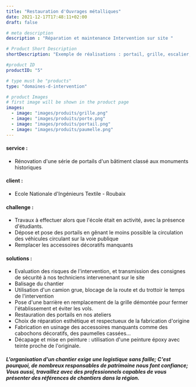 ```yaml
---
title: "Restauration d'Ouvrages métalliques"
date: 2021-12-17T17:48:11+02:00
draft: false

# meta description
description : "Réparation et maintenance Intervention sur site "

# Product Short Description
shortDescription: "Exemple de réalisations : portail, grille, escalier, porte, garde-corps, barrière, décoration, garde corps, main courante, portillon, porte"

#product ID
productID: "5"

# type must be "products"
type: "domaines-d-intervention"

# product Images
# first image will be shown in the product page
images:
  - image: "images/produits/grille.png"
  - image: "images/produits/porte.png"
  - image: "images/produits/portail.png"
  - image: "images/produits/paumelle.png"
---
```


#### service :
* Rénovation d'une série de portails d'un bâtiment classé aux monuments historiques
#### client : 
* Ecole Nationale d'Ingénieurs Textile - Roubaix
#### challenge :
* Travaux à effectuer alors que l'école était en activité, avec la présence d'étudiants.
* Dépose et pose des portails en gênant le moins possible la circulation des véhicules circulant sur la voie publique
* Remplacer les accessoires décoratifs manquants  
#### solutions :
* Evaluation des risques de l'intervention, et transmission des consignes de sécurité à nos techniciens intervenenant sur le site
* Balisage du chantier
* Utilisation d'un camion grue, blocage de la route et du trottoir le temps de l'intervention
* Pose d'une barrière en remplacement de la grille démontée pour fermer l'établissement et éviter les vols.
* Restauration des portails en nos ateliers 
* Choix de réparation esthétique et respectueux de la fabrication d'origine
* Fabrication en usinage des accessoires manquants comme des cabochons décoratifs, des paumelles cassées... 
* Décapage et mise en peinture : utilisation d'une peinture époxy avec teinte proche de l'originale.


##### L'organisation d'un chantier exige une logistique sans faille; C'est pourquoi, de nombreux responsables de patrimoine nous font confiance; Vous aussi, travaillez avec des professionnels capables de vous présenter des références de chantiers dans la région.
